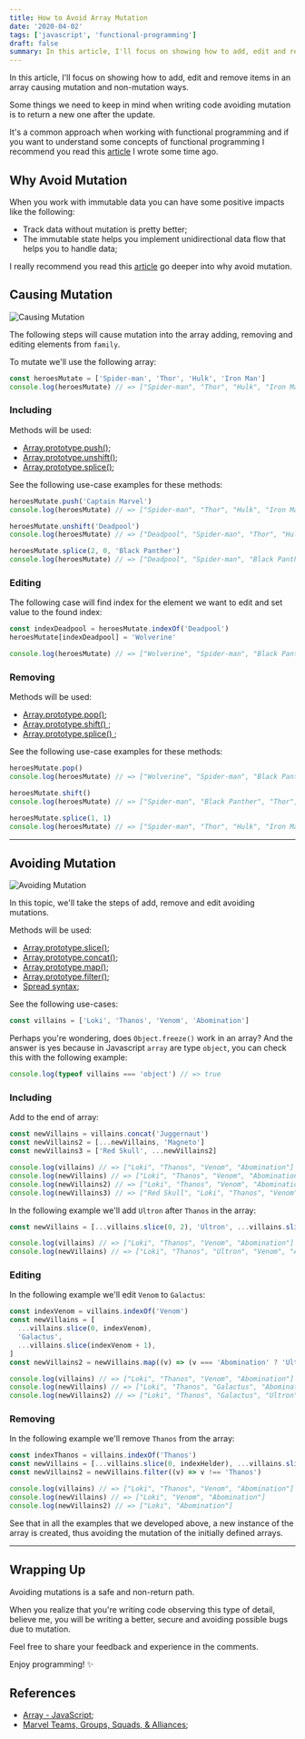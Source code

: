 ```yaml
---
title: How to Avoid Array Mutation
date: '2020-04-02'
tags: ['javascript', 'functional-programming']
draft: false
summary: In this article, I'll focus on showing how to add, edit and remove items in an array causing mutation and non-mutation ways.
---
```


In this article, I'll focus on showing how to add, edit and remove items in an array causing mutation and non-mutation ways.

Some things we need to keep in mind when writing code avoiding mutation is to return a new one after the update.

It's a common approach when working with functional programming and if you want to understand some concepts of functional programming I recommend you read this [article](https://dev.to/helderburato/understanding-concepts-of-functional-programming-with-javascript-2g1d) I wrote some time ago.

## Why Avoid Mutation

When you work with immutable data you can have some positive impacts like the following:

- Track data without mutation is pretty better;
- The immutable state helps you implement unidirectional data flow that helps you to handle data;

I really recommend you read this [article](https://alistapart.com/article/why-mutation-can-be-scary/) go deeper into why avoid mutation.

## Causing Mutation

![Causing Mutation](https://dev-to-uploads.s3.amazonaws.com/i/4grmw578olsi2ytl3zht.jpg)

The following steps will cause mutation into the array adding, removing and editing elements from `family`.

To mutate we'll use the following array:

```js
const heroesMutate = ['Spider-man', 'Thor', 'Hulk', 'Iron Man']
console.log(heroesMutate) // => ["Spider-man", "Thor", "Hulk", "Iron Man"]
```

### Including

Methods will be used:

- [Array.prototype.push()](https://developer.mozilla.org/pt-PT/docs/Web/JavaScript/Reference/Global_Objects/Array/push);
- [Array.prototype.unshift()](https://developer.mozilla.org/pt-PT/docs/Web/JavaScript/Reference/Global_Objects/Array/unshift);
- [Array.prototype.splice()](https://developer.mozilla.org/pt-PT/docs/Web/JavaScript/Reference/Global_Objects/Array/splice);

See the following use-case examples for these methods:

```js
heroesMutate.push('Captain Marvel')
console.log(heroesMutate) // => ["Spider-man", "Thor", "Hulk", "Iron Man", "Captain Marvel"]

heroesMutate.unshift('Deadpool')
console.log(heroesMutate) // => ["Deadpool", "Spider-man", "Thor", "Hulk", "Iron Man", "Captain Marvel"]

heroesMutate.splice(2, 0, 'Black Panther')
console.log(heroesMutate) // => ["Deadpool", "Spider-man", "Black Panther", "Thor", "Hulk", "Iron Man", "Captain Marvel"]
```

### Editing

The following case will find index for the element we want to edit and set value to the found index:

```js
const indexDeadpool = heroesMutate.indexOf('Deadpool')
heroesMutate[indexDeadpool] = 'Wolverine'

console.log(heroesMutate) // => ["Wolverine", "Spider-man", "Black Panther", "Thor", "Hulk", "Iron Man", "Captain Marvel"]
```

### Removing

Methods will be used:

- [Array.prototype.pop()](https://developer.mozilla.org/en-US/docs/Web/JavaScript/Reference/Global_Objects/Array/pop);
- [Array.prototype.shift() ](https://developer.mozilla.org/en-US/docs/Web/JavaScript/Reference/Global_Objects/Array/shift);
- [Array.prototype.splice() ](https://developer.mozilla.org/pt-PT/docs/Web/JavaScript/Reference/Global_Objects/Array/splice);

See the following use-case examples for these methods:

```js
heroesMutate.pop()
console.log(heroesMutate) // => ["Wolverine", "Spider-man", "Black Panther", "Thor", "Hulk", "Iron Man"]

heroesMutate.shift()
console.log(heroesMutate) // => ["Spider-man", "Black Panther", "Thor", "Hulk", "Iron Man"]

heroesMutate.splice(1, 1)
console.log(heroesMutate) // => ["Spider-man", "Thor", "Hulk", "Iron Man"]
```

---

## Avoiding Mutation

![Avoiding Mutation](https://dev-to-uploads.s3.amazonaws.com/i/md3ezlyxibqaohe352o1.jpg)

In this topic, we'll take the steps of add, remove and edit avoiding mutations.

Methods will be used:

- [Array.prototype.slice()](https://developer.mozilla.org/en-US/docs/Web/JavaScript/Reference/Global_Objects/Array/slice);
- [Array.prototype.concat()](https://developer.mozilla.org/en-US/docs/Web/JavaScript/Reference/Global_Objects/Array/concat);
- [Array.prototype.map()](https://developer.mozilla.org/pt-BR/docs/Web/JavaScript/Reference/Global_Objects/Array/map);
- [Array.prototype.filter()](https://developer.mozilla.org/pt-BR/docs/Web/JavaScript/Reference/Global_Objects/Array/filtro);
- [Spread syntax](https://developer.mozilla.org/en-US/docs/Web/JavaScript/Reference/Operators/Spread_syntax);

See the following use-cases:

```js
const villains = ['Loki', 'Thanos', 'Venom', 'Abomination']
```

Perhaps you're wondering, does `Object.freeze()` work in an array? And the answer is yes because in Javascript `array` are type `object`, you can check this with the following example:

```js
console.log(typeof villains === 'object') // => true
```

### Including

Add to the end of array:

```js
const newVillains = villains.concat('Juggernaut')
const newVillains2 = [...newVillains, 'Magneto']
const newVillains3 = ['Red Skull', ...newVillains2]

console.log(villains) // => ["Loki", "Thanos", "Venom", "Abomination"]
console.log(newVillains) // => ["Loki", "Thanos", "Venom", "Abomination", "Juggernaut"]
console.log(newVillains2) // => ["Loki", "Thanos", "Venom", "Abomination", "Juggernaut", "Magneto"]
console.log(newVillains3) // => ["Red Skull", "Loki", "Thanos", "Venom", "Abomination", "Juggernaut", "Magneto"]
```

In the following example we'll add `Ultron` after `Thanos` in the array:

```js
const newVillains = [...villains.slice(0, 2), 'Ultron', ...villains.slice(2, villains.length)]

console.log(villains) // => ["Loki", "Thanos", "Venom", "Abomination"]
console.log(newVillains) // => ["Loki", "Thanos", "Ultron", "Venom", "Abomination"]
```

### Editing

In the following example we'll edit `Venom` to `Galactus`:

```js
const indexVenom = villains.indexOf('Venom')
const newVillains = [
  ...villains.slice(0, indexVenom),
  'Galactus',
  ...villains.slice(indexVenom + 1),
]
const newVillains2 = newVillains.map((v) => (v === 'Abomination' ? 'Ultron' : v))

console.log(villains) // => ["Loki", "Thanos", "Venom", "Abomination"]
console.log(newVillains) // => ["Loki", "Thanos", "Galactus", "Abomination"]
console.log(newVillains2) // => ["Loki", "Thanos", "Galactus", "Ultron"]
```

### Removing

In the following example we'll remove `Thanos` from the array:

```js
const indexThanos = villains.indexOf('Thanos')
const newVillains = [...villains.slice(0, indexHelder), ...villains.slice(indexHelder + 1)]
const newVillains2 = newVillains.filter((v) => v !== 'Thanos')

console.log(villains) // => ["Loki", "Thanos", "Venom", "Abomination"]
console.log(newVillains) // => ["Loki", "Venom", "Abomination"]
console.log(newVillains2) // => ["Loki", "Abomination"]
```

See that in all the examples that we developed above, a new instance of the array is created, thus avoiding the mutation of the initially defined arrays.

---

## Wrapping Up

Avoiding mutations is a safe and non-return path.

When you realize that you're writing code observing this type of detail, believe me, you will be writing a better, secure and avoiding possible bugs due to mutation.

Feel free to share your feedback and experience in the comments.

Enjoy programming! ✨

## References

- [Array - JavaScript](https://developer.mozilla.org/pt-PT/docs/Web/JavaScript/Reference/Global_Objects/Array);
- [Marvel Teams, Groups, Squads, & Alliances](https://www.marvel.com/teams-and-groups);
